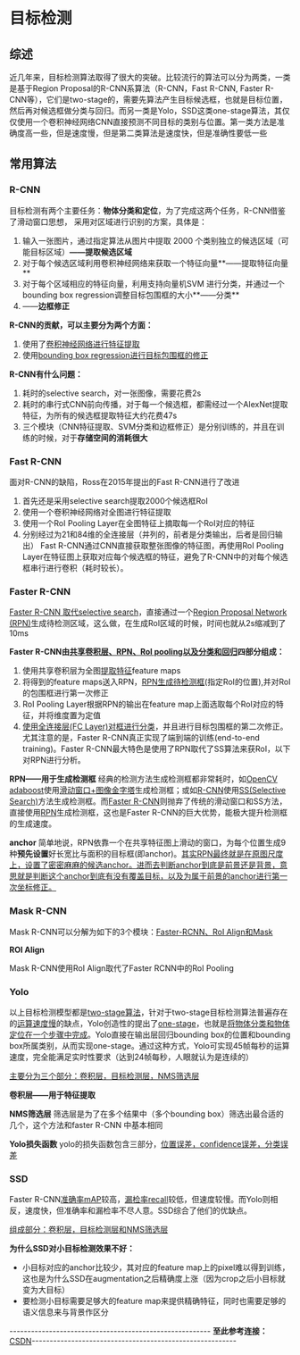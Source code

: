 # 目标检测

## 综述

近几年来，目标检测算法取得了很大的突破。比较流行的算法可以分为两类，一类是基于Region Proposal的R-CNN系算法（R-CNN，Fast R-CNN, Faster R-CNN等），它们是two-stage的，需要先算法产生目标候选框，也就是目标位置，然后再对候选框做分类与回归。而另一类是Yolo，SSD这类one-stage算法，其仅仅使用一个卷积神经网络CNN直接预测不同目标的类别与位置。第一类方法是准确度高一些，但是速度慢，但是第二类算法是速度快，但是准确性要低一些

## 常用算法

### R-CNN
目标检测有两个主要任务：**物体分类和定位**，为了完成这两个任务，R-CNN借鉴了滑动窗口思想， 采用对区域进行识别的方案，具体是：

1. 输入一张图片，通过指定算法从图片中提取 2000 个类别独立的候选区域（可能目标区域）**——提取候选区域**
2. 对于每个候选区域利用卷积神经网络来获取一个特征向量**——提取特征向量**
3. 对于每个区域相应的特征向量，利用支持向量机SVM 进行分类，并通过一个bounding box regression调整目标包围框的大小**——分类**
4. ——**边框修正**

**R-CNN的贡献，可以主要分为两个方面：**

1. 使用了<u>卷积神经网络进行特征提取</u>
2. 使用<u>bounding box regression进行目标包围框的修正</u> 

**R-CNN有什么问题：**

1. 耗时的selective search，对一张图像，需要花费2s
2. 耗时的串行式CNN前向传播，对于每一个候选框，都需经过一个AlexNet提取特征，为所有的候选框提取特征大约花费47s
3. 三个模块（CNN特征提取、SVM分类和边框修正）是分别训练的，并且在训练的时候，对于**存储空间的消耗很大**

### Fast R-CNN

面对R-CNN的缺陷，Ross在2015年提出的Fast R-CNN进行了改进

1. 首先还是采用selective search提取2000个候选框RoI
2. 使用一个卷积神经网络对全图进行特征提取
3. 使用一个RoI Pooling Layer在全图特征上摘取每一个RoI对应的特征
4. 分别经过为21和84维的全连接层（并列的，前者是分类输出，后者是回归输出）
   Fast R-CNN通过CNN直接获取整张图像的特征图，再使用RoI Pooling Layer在特征图上获取对应每个候选框的特征，避免了R-CNN中的对每个候选框串行进行卷积（耗时较长）。

### Faster R-CNN

<u>Faster R-CNN 取代selective search</u>，直接通过一个<u>Region Proposal Network (RPN)</u>生成待检测区域，这么做，在生成RoI区域的时候，时间也就从2s缩减到了10ms

**Faster R-CNN由<u>共享卷积层、RPN、RoI pooling以及分类和回归</u>四部分组成：**

1. 使用共享卷积层为全图<u>提取特征</u>feature maps
2. 将得到的feature maps送入RPN，<u>RPN生成待检测框</u>(指定RoI的位置),并对RoI的包围框进行第一次修正
3. RoI Pooling Layer根据RPN的输出在feature map上面选取每个RoI对应的特征，并将维度置为定值
4. <u>使用全连接层(FC Layer)对框进行分类</u>，并且进行目标包围框的第二次修正。尤其注意的是，Faster R-CNN真正实现了端到端的训练(end-to-end training)。Faster R-CNN最大特色是使用了RPN取代了SS算法来获RoI，以下对RPN进行分析。

**RPN——用于生成检测框**
经典的检测方法生成检测框都非常耗时，如<u>OpenCV adaboost</u>使用<u>滑动窗口+图像金字塔</u>生成检测框；或如<u>R-CNN</u>使用<u>SS(Selective Search)</u>方法生成检测框。而<u>Faster R-CNN</u>则抛弃了传统的滑动窗口和SS方法，直接使用<u>RPN</u>生成检测框，这也是Faster R-CNN的巨大优势，能极大提升检测框的生成速度。

**anchor**
简单地说，RPN依靠一个在共享特征图上滑动的窗口，为每个位置生成9种**预先设置**好长宽比与面积的目标框(即anchor)。<u>其实RPN最终就是在原图尺度上，设置了密密麻麻的候选anchor。进而去判断anchor到底是前景还是背景，意思就是判断这个anchor到底有没有覆盖目标，以及为属于前景的anchor进行第一次坐标修正。</u>

### Mask R-CNN

Mask R-CNN可以分解为如下的3个模块：<u>Faster-RCNN、RoI Align和Mask</u>

**ROI Align**

Mask R-CNN使用RoI Align取代了Faster RCNN中的RoI Pooling

### Yolo
以上目标检测模型都是<u>two-stage算法</u>，针对于two-stage目标检测算法普遍存在的<u>运算速度慢</u>的缺点，Yolo创造性的提出了<u>one-stage</u>，也就是<u>将物体分类和物体定位在一个步骤中完成</u>。Yolo直接在输出层回归bounding box的位置和bounding box所属类别，从而实现one-stage。通过这种方式，Yolo可实现45帧每秒的运算速度，完全能满足实时性要求（达到24帧每秒，人眼就认为是连续的）

<u>主要分为三个部分：卷积层，目标检测层，NMS筛选层</u>

**卷积层——用于特征提取**

**NMS筛选层**
筛选层是为了在多个结果中（多个bounding box）筛选出最合适的几个，这个方法和faster R-CNN 中基本相同

**Yolo损失函数**
yolo的损失函数包含三部分，<u>位置误差，confidence误差，分类误差</u>

### SSD
Faster R-CNN<u>准确率mAP</u>较高，<u>漏检率</u><u>recall</u>较低，但速度较慢。而Yolo则相反，速度快，但准确率和漏检率不尽人意。SSD综合了他们的优缺点。

<u>组成部分：卷积层，目标检测层和NMS筛选层</u>

 **为什么SSD对小目标检测效果不好：**

- 小目标对应的anchor比较少，其对应的feature map上的pixel难以得到训练，这也是为什么SSD在augmentation之后精确度上涨（因为crop之后小目标就变为大目标）
- 要检测小目标需要足够大的feature map来提供精确特征，同时也需要足够的语义信息来与背景作区分

-------------------------------------------------------- **至此参考连接：**[CSDN](https://blog.csdn.net/electech6/article/details/95240278)---------------------------------------------------------

